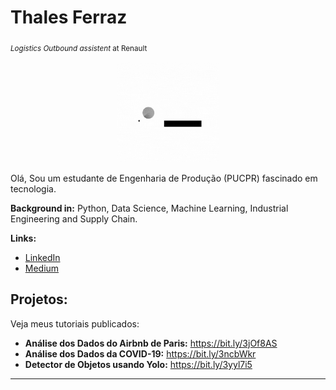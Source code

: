 # Thales Ferraz
<sub>*Logistics Outbound assistent* at Renault</sub>

<p align="center"><img alt="Colaboratory logo" width="32%" src="https://github.com/FerrazThales/FerrazThales/blob/main/logo_gif.gif?raw=true"></p>

Olá,
Sou um estudante de Engenharia de Produção (PUCPR) fascinado em tecnologia.

**Background in:** Python, Data Science, Machine Learning, Industrial Engineering and Supply Chain.

**Links:**
* [LinkedIn](https://www.linkedin.com/in/thalesdefreitasferraz/)
* [Medium](https://thalesferraz.medium.com/)


## Projetos:
Veja meus tutoriais publicados:

* **Análise dos Dados do Airbnb de Paris:** https://bit.ly/3jOf8AS
* **Análise dos Dados da COVID-19:** https://bit.ly/3ncbWkr
* **Detector de Objetos usando Yolo:** https://bit.ly/3yyl7i5

---

